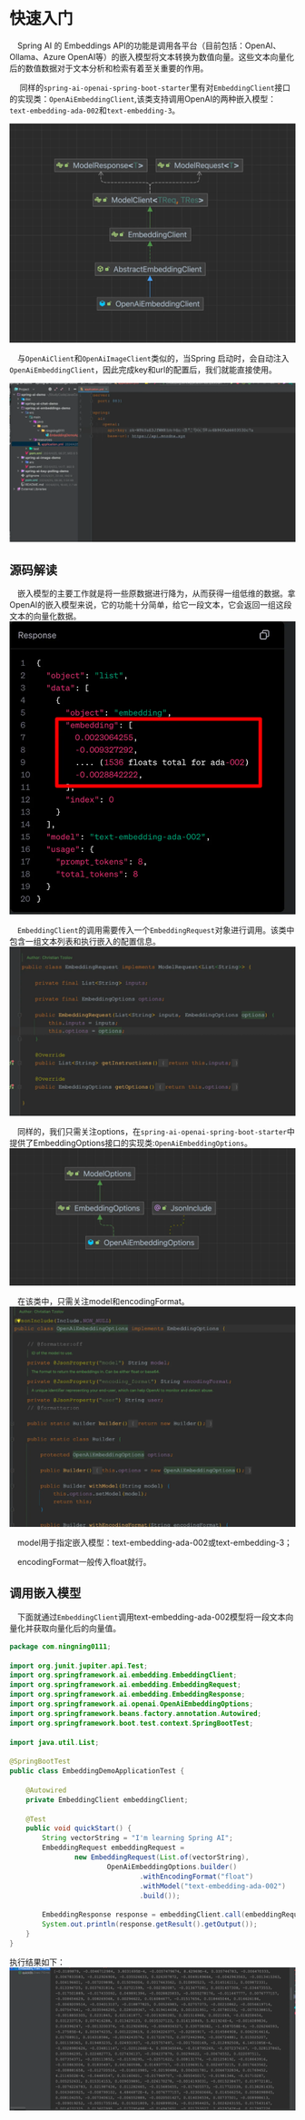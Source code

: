 # 快速入门

&emsp;Spring AI 的 Embeddings API的功能是调用各平台（目前包括：OpenAI、Ollama、Azure OpenAI等）的嵌入模型将文本转换为数值向量。这些文本向量化后的数值数据对于文本分析和检索有着至关重要的作用。

&emsp; 同样的`spring-ai-openai-spring-boot-starter`里有对`EmbeddingClient`接口的实现类：`OpenAiEmbeddingClient`,该类支持调用OpenAI的两种嵌入模型：`text-embedding-ada-002`和`text-embedding-3`。

![](images/4.1.png)

&emsp;与`OpenAiClient`和`OpenAiImageClient`类似的，当Spring 启动时，会自动注入`OpenAiEmbeddingClient`，因此完成key和url的配置后，我们就能直接使用。

![](images/4.2.png)


## 源码解读

&emsp;嵌入模型的主要工作就是将一些原数据进行降为，从而获得一组低维的数据。拿OpenAI的嵌入模型来说，它的功能十分简单，给它一段文本，它会返回一组这段文本的向量化数据。
![](images/4.3.png)


&emsp;`EmbeddingClient`的调用需要传入一个`EmbeddingRequest`对象进行调用。该类中包含一组文本列表和执行嵌入的配置信息。
![](images/4.4.png)


&emsp;同样的，我们只需关注options，在`spring-ai-openai-spring-boot-starter`中提供了EmbeddingOptions接口的实现类:`OpenAiEmbeddingOptions`。
![](images/4.5.png)


&emsp;在该类中，只需关注model和encodingFormat。
![](images/4.6.png)


&emsp;model用于指定嵌入模型：text-embedding-ada-002或text-embedding-3；

&emsp;encodingFormat一般传入float就行。

## 调用嵌入模型

&emsp;下面就通过`EmbeddingClient`调用text-embedding-ada-002模型将一段文本向量化并获取向量化后的向量值。
```java
package com.ningning0111;

import org.junit.jupiter.api.Test;
import org.springframework.ai.embedding.EmbeddingClient;
import org.springframework.ai.embedding.EmbeddingRequest;
import org.springframework.ai.embedding.EmbeddingResponse;
import org.springframework.ai.openai.OpenAiEmbeddingOptions;
import org.springframework.beans.factory.annotation.Autowired;
import org.springframework.boot.test.context.SpringBootTest;

import java.util.List;

@SpringBootTest
public class EmbeddingDemoApplicationTest {

    @Autowired
    private EmbeddingClient embeddingClient;

    @Test
    public void quickStart() {
        String vectorString = "I'm learning Spring AI";
        EmbeddingRequest embeddingRequest =
                new EmbeddingRequest(List.of(vectorString),
                        OpenAiEmbeddingOptions.builder()
                                .withEncodingFormat("float")
                                .withModel("text-embedding-ada-002")
                                .build());

        EmbeddingResponse response = embeddingClient.call(embeddingRequest);
        System.out.println(response.getResult().getOutput());
    }
}

```
执行结果如下：
![](images/4.7.png)

